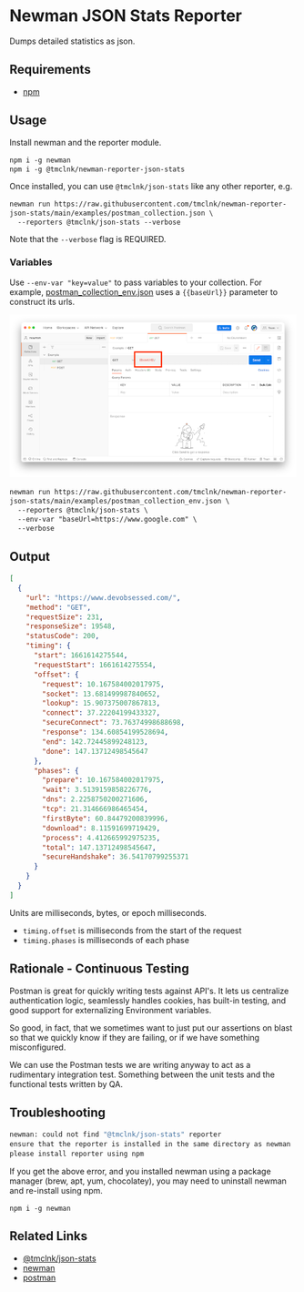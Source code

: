 # Newman JSON Stats Reporter

Dumps detailed statistics as json.

## Requirements

* [npm](https://docs.npmjs.com/cli/v8/configuring-npm/install)

## Usage

Install newman and the reporter module.

```shell
npm i -g newman
npm i -g @tmclnk/newman-reporter-json-stats
```

Once installed, you can use `@tmclnk/json-stats` like any other reporter, e.g.

```shell
newman run https://raw.githubusercontent.com/tmclnk/newman-reporter-json-stats/main/examples/postman_collection.json \
  --reporters @tmclnk/json-stats --verbose
```

Note that the `--verbose` flag is REQUIRED.

### Variables

Use `--env-var "key=value"` to pass variables to your collection. For example, [postman_collection_env.json] uses
a `{{baseUrl}}` parameter to construct its urls.

![env-screenshot](./docs/env_screenshot.png)

```shell
newman run https://raw.githubusercontent.com/tmclnk/newman-reporter-json-stats/main/examples/postman_collection_env.json \
  --reporters @tmclnk/json-stats \
  --env-var "baseUrl=https://www.google.com" \
  --verbose
```

## Output

```json
[
  {
    "url": "https://www.devobsessed.com/",
    "method": "GET",
    "requestSize": 231,
    "responseSize": 19548,
    "statusCode": 200,
    "timing": {
      "start": 1661614275544,
      "requestStart": 1661614275554,
      "offset": {
        "request": 10.167584002017975,
        "socket": 13.681499987840652,
        "lookup": 15.907375007867813,
        "connect": 37.22204199433327,
        "secureConnect": 73.76374998688698,
        "response": 134.60854199528694,
        "end": 142.72445899248123,
        "done": 147.13712498545647
      },
      "phases": {
        "prepare": 10.167584002017975,
        "wait": 3.5139159858226776,
        "dns": 2.2258750200271606,
        "tcp": 21.314666986465454,
        "firstByte": 60.84479200839996,
        "download": 8.11591699719429,
        "process": 4.412665992975235,
        "total": 147.13712498545647,
        "secureHandshake": 36.54170799255371
      }
    }
  }
]
```

Units are milliseconds, bytes, or epoch milliseconds.

- `timing.offset` is milliseconds from the start of the request
- `timing.phases` is milliseconds of each phase

## Rationale - Continuous Testing

Postman is great for quickly writing tests against API's. It lets us centralize
authentication logic, seamlessly handles cookies, has built-in testing, and
good support for externalizing Environment variables.

So good, in fact, that we sometimes want to just put our assertions on blast so that
we quickly know if they are failing, or if we have something misconfigured.

We can use the Postman tests we are writing anyway to act as a rudimentary integration
test. Something between the unit tests and the functional tests written by QA.

## Troubleshooting

```sh
newman: could not find "@tmclnk/json-stats" reporter
ensure that the reporter is installed in the same directory as newman
please install reporter using npm
```

If you get the above error, and you installed newman using a package
manager (brew, apt, yum, chocolatey), you may need to uninstall newman and re-install
using npm.

```shell
npm i -g newman
```

## Related Links

* [@tmclnk/json-stats](https://www.npmjs.com/package/@tmclnk/newman-reporter-json-stats)
* [newman](https://github.com/postmanlabs/newman)
* [postman](https://www.postman.com/)


[postman_collection_env.json]: ./examples/postman_collection_env.json
